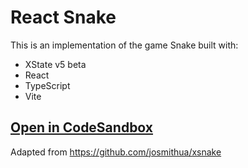 # React Snake

This is an implementation of the game Snake built with:

- XState v5 beta
- React
- TypeScript
- Vite

## [Open in CodeSandbox](https://codesandbox.io/p/sandbox/github/statelyai/xstate/tree/next/examples/snake-react)

Adapted from https://github.com/josmithua/xsnake
